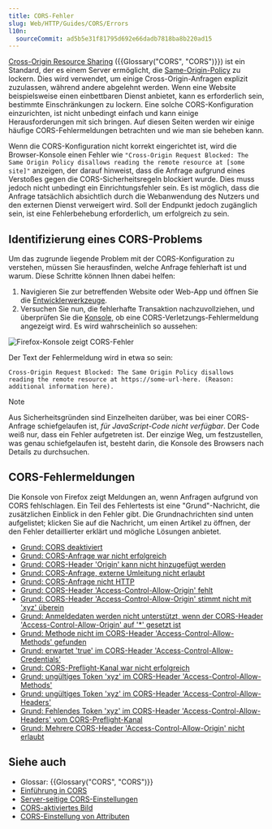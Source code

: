 ```yaml
---
title: CORS-Fehler
slug: Web/HTTP/Guides/CORS/Errors
l10n:
  sourceCommit: ad5b5e31f81795d692e66dadb7818ba8b220ad15
---
```


[Cross-Origin Resource Sharing](/de/docs/Web/HTTP/Guides/CORS) ({{Glossary("CORS", "CORS")}}) ist ein Standard, der es einem Server ermöglicht, die [Same-Origin-Policy](/de/docs/Web/Security/Same-origin_policy) zu lockern. Dies wird verwendet, um einige Cross-Origin-Anfragen explizit zuzulassen, während andere abgelehnt werden. Wenn eine Website beispielsweise einen einbettbaren Dienst anbietet, kann es erforderlich sein, bestimmte Einschränkungen zu lockern. Eine solche CORS-Konfiguration einzurichten, ist nicht unbedingt einfach und kann einige Herausforderungen mit sich bringen. Auf diesen Seiten werden wir einige häufige CORS-Fehlermeldungen betrachten und wie man sie beheben kann.

Wenn die CORS-Konfiguration nicht korrekt eingerichtet ist, wird die Browser-Konsole einen Fehler wie `"Cross-Origin Request Blocked: The Same Origin Policy disallows reading the remote resource at [some site]"` anzeigen, der darauf hinweist, dass die Anfrage aufgrund eines Verstoßes gegen die CORS-Sicherheitsregeln blockiert wurde. Dies muss jedoch nicht unbedingt ein Einrichtungsfehler sein. Es ist möglich, dass die Anfrage tatsächlich absichtlich durch die Webanwendung des Nutzers und den externen Dienst verweigert wird. Soll der Endpunkt jedoch zugänglich sein, ist eine Fehlerbehebung erforderlich, um erfolgreich zu sein.

## Identifizierung eines CORS-Problems

Um das zugrunde liegende Problem mit der CORS-Konfiguration zu verstehen, müssen Sie herausfinden, welche Anfrage fehlerhaft ist und warum. Diese Schritte können Ihnen dabei helfen:

1. Navigieren Sie zur betreffenden Website oder Web-App und öffnen Sie die [Entwicklerwerkzeuge](https://firefox-source-docs.mozilla.org/devtools-user/index.html).
2. Versuchen Sie nun, die fehlerhafte Transaktion nachzuvollziehen, und überprüfen Sie die [Konsole](https://firefox-source-docs.mozilla.org/devtools-user/web_console/index.html), ob eine CORS-Verletzungs-Fehlermeldung angezeigt wird. Es wird wahrscheinlich so aussehen:

![Firefox-Konsole zeigt CORS-Fehler](cors-error2.png)

Der Text der Fehlermeldung wird in etwa so sein:

```plain
Cross-Origin Request Blocked: The Same Origin Policy disallows
reading the remote resource at https://some-url-here. (Reason:
additional information here).
```

> [!NOTE]
> Aus Sicherheitsgründen sind Einzelheiten darüber, was bei einer CORS-Anfrage schiefgelaufen ist, _für JavaScript-Code nicht verfügbar_. Der Code weiß nur, dass ein Fehler aufgetreten ist. Der einzige Weg, um festzustellen, was genau schiefgelaufen ist, besteht darin, die Konsole des Browsers nach Details zu durchsuchen.

## CORS-Fehlermeldungen

Die Konsole von Firefox zeigt Meldungen an, wenn Anfragen aufgrund von CORS fehlschlagen. Ein Teil des Fehlertests ist eine "Grund"-Nachricht, die zusätzlichen Einblick in den Fehler gibt. Die Grundnachrichten sind unten aufgelistet; klicken Sie auf die Nachricht, um einen Artikel zu öffnen, der den Fehler detaillierter erklärt und mögliche Lösungen anbietet.

- [Grund: CORS deaktiviert](/de/docs/Web/HTTP/Guides/CORS/Errors/CORSDisabled)
- [Grund: CORS-Anfrage war nicht erfolgreich](/de/docs/Web/HTTP/Guides/CORS/Errors/CORSDidNotSucceed)
- [Grund: CORS-Header 'Origin' kann nicht hinzugefügt werden](/de/docs/Web/HTTP/Guides/CORS/Errors/CORSOriginHeaderNotAdded)
- [Grund: CORS-Anfrage, externe Umleitung nicht erlaubt](/de/docs/Web/HTTP/Guides/CORS/Errors/CORSExternalRedirectNotAllowed)
- [Grund: CORS-Anfrage nicht HTTP](/de/docs/Web/HTTP/Guides/CORS/Errors/CORSRequestNotHttp)
- [Grund: CORS-Header 'Access-Control-Allow-Origin' fehlt](/de/docs/Web/HTTP/Guides/CORS/Errors/CORSMissingAllowOrigin)
- [Grund: CORS-Header 'Access-Control-Allow-Origin' stimmt nicht mit 'xyz' überein](/de/docs/Web/HTTP/Guides/CORS/Errors/CORSAllowOriginNotMatchingOrigin)
- [Grund: Anmeldedaten werden nicht unterstützt, wenn der CORS-Header 'Access-Control-Allow-Origin' auf '\*' gesetzt ist](/de/docs/Web/HTTP/Guides/CORS/Errors/CORSNotSupportingCredentials)
- [Grund: Methode nicht im CORS-Header 'Access-Control-Allow-Methods' gefunden](/de/docs/Web/HTTP/Guides/CORS/Errors/CORSMethodNotFound)
- [Grund: erwartet 'true' im CORS-Header 'Access-Control-Allow-Credentials'](/de/docs/Web/HTTP/Guides/CORS/Errors/CORSMIssingAllowCredentials)
- [Grund: CORS-Preflight-Kanal war nicht erfolgreich](/de/docs/Web/HTTP/Guides/CORS/Errors/CORSPreflightDidNotSucceed)
- [Grund: ungültiges Token 'xyz' im CORS-Header 'Access-Control-Allow-Methods'](/de/docs/Web/HTTP/Guides/CORS/Errors/CORSInvalidAllowMethod)
- [Grund: ungültiges Token 'xyz' im CORS-Header 'Access-Control-Allow-Headers'](/de/docs/Web/HTTP/Guides/CORS/Errors/CORSInvalidAllowHeader)
- [Grund: Fehlendes Token 'xyz' im CORS-Header 'Access-Control-Allow-Headers' vom CORS-Preflight-Kanal](/de/docs/Web/HTTP/Guides/CORS/Errors/CORSMissingAllowHeaderFromPreflight)
- [Grund: Mehrere CORS-Header 'Access-Control-Allow-Origin' nicht erlaubt](/de/docs/Web/HTTP/Guides/CORS/Errors/CORSMultipleAllowOriginNotAllowed)

## Siehe auch

- Glossar: {{Glossary("CORS", "CORS")}}
- [Einführung in CORS](/de/docs/Web/HTTP/Guides/CORS)
- [Server-seitige CORS-Einstellungen](/de/docs/Web/HTTP/Guides/CORS)
- [CORS-aktiviertes Bild](/de/docs/Web/HTML/How_to/CORS_enabled_image)
- [CORS-Einstellung von Attributen](/de/docs/Web/HTML/Reference/Attributes/crossorigin)
